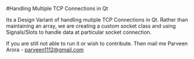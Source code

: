 #Handling Multiple TCP Connections in Qt

Its a Design Variant of handling mutiple TCP Connections in Qt. Rather than maintaining an array, we are creating a custom socket class and using Signals/Slots to handle data at particular socket connection.

If you are still not able to run it or wish to contribute. Then mail me
    Parveen Arora - <a href="mailto:parveen1112@gmail.com">parveen1112@gmail.com</a>